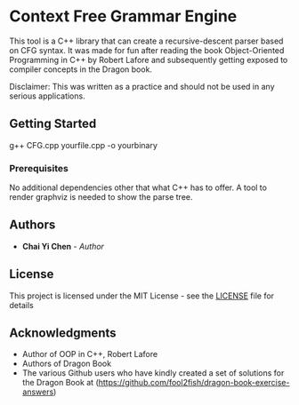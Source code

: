 # Context Free Grammar Engine

This tool is a C++ library that can create a recursive-descent parser based on CFG syntax. It was made for fun after reading the book Object-Oriented Programming in C++ by Robert Lafore and subsequently getting exposed to compiler concepts in the Dragon book. 

Disclaimer: This was written as a practice and should not be used in any serious applications.

## Getting Started

g++ CFG.cpp yourfile.cpp -o yourbinary

### Prerequisites

No additional dependencies other that what C++ has to offer. A tool to render graphviz is needed to show the parse tree.


## Authors

* **Chai Yi Chen** - *Author* 

## License

This project is licensed under the MIT License - see the [LICENSE](LICENSE) file for details

## Acknowledgments

* Author of OOP in C++, Robert Lafore
* Authors of Dragon Book
* The various Github users who have kindly created a set of solutions for the Dragon Book at (https://github.com/fool2fish/dragon-book-exercise-answers)

